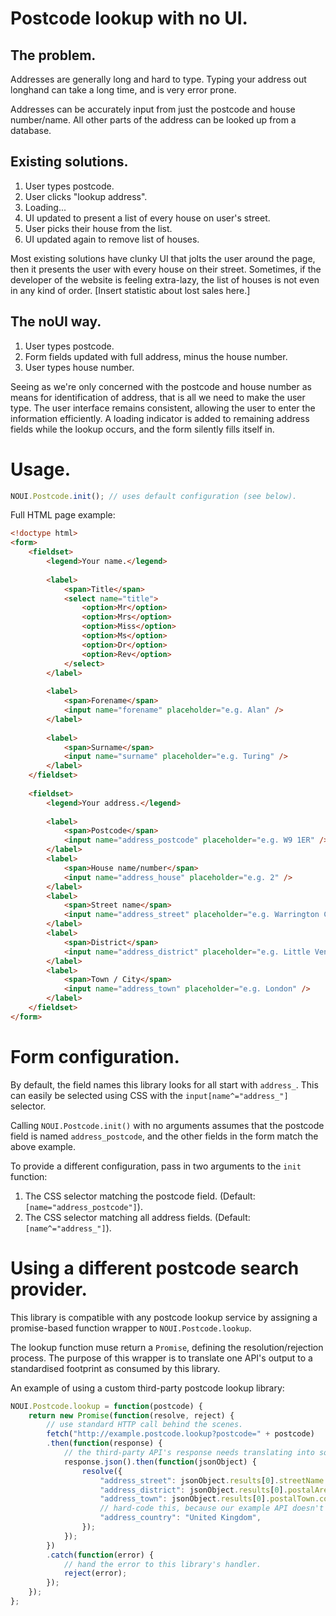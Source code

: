 # Postcode lookup with no UI.

## The problem.

Addresses are generally long and hard to type. Typing your address out longhand can take a long time, and is very error prone.

Addresses can be accurately input from just the postcode and house number/name. All other parts of the address can be looked up from a database.

## Existing solutions.

1. User types postcode.
2. User clicks "lookup address".
3. Loading...
4. UI updated to present a list of every house on user's street.
5. User picks their house from the list.
6. UI updated again to remove list of houses.

Most existing solutions have clunky UI that jolts the user around the page, then it presents the user with every house on their street. Sometimes, if the developer of the website is feeling extra-lazy, the list of houses is not even in any kind of order. [Insert statistic about lost sales here.]

## The noUI way.

1. User types postcode.
2. Form fields updated with full address, minus the house number.
3. User types house number.

Seeing as we're only concerned with the postcode and house number as means for identification of address, that is all we need to make the user type. The user interface remains consistent, allowing the user to enter the information efficiently. A loading indicator is added to remaining address fields while the lookup occurs, and the form silently fills itself in.

# Usage.

```javascript
NOUI.Postcode.init(); // uses default configuration (see below).
```

Full HTML page example:

```html
<!doctype html>
<form>
	<fieldset>
		<legend>Your name.</legend>
		
		<label>
			<span>Title</span>
			<select name="title">
				<option>Mr</option>
				<option>Mrs</option>
				<option>Miss</option>
				<option>Ms</option>
				<option>Dr</option>
				<option>Rev</option>
			</select>
		</label>
		
		<label>
			<span>Forename</span>
			<input name="forename" placeholder="e.g. Alan" />
		</label>
		
		<label>
			<span>Surname</span>
			<input name="surname" placeholder="e.g. Turing" />
		</label>
	</fieldset>
	
	<fieldset>
		<legend>Your address.</legend>
		
		<label>
			<span>Postcode</span>
			<input name="address_postcode" placeholder="e.g. W9 1ER" />
		</label>
		<label>
			<span>House name/number</span>
			<input name="address_house" placeholder="e.g. 2" />
		</label>
		<label>
			<span>Street name</span>
			<input name="address_street" placeholder="e.g. Warrington Crescent" />
		</label>
		<label>
			<span>District</span>
			<input name="address_district" placeholder="e.g. Little Venice" />
		</label>
		<label>
			<span>Town / City</span>
			<input name="address_town" placeholder="e.g. London" />
		</label>
	</fieldset>
</form>
```

# Form configuration.

By default, the field names this library looks for all start with `address_`. This can easily be selected using CSS with the `input[name^="address_"]` selector.

Calling `NOUI.Postcode.init()` with no arguments assumes that the postcode field is named `address_postcode`, and the other fields in the form match the above example.

To provide a different configuration, pass in two arguments to the `init` function:

1. The CSS selector matching the postcode field. (Default: `[name="address_postcode"]`).
2. The CSS selector matching all address fields. (Default: `[name^="address_"]`).

# Using a different postcode search provider.

This library is compatible with any postcode lookup service by assigning a promise-based function wrapper to `NOUI.Postcode.lookup`.

The lookup function muse return a `Promise`, defining the resolution/rejection process. The purpose of this wrapper is to translate one API's output to a standardised footprint as consumed by this library.

An example of using a custom third-party postcode lookup library:

```javascript
NOUI.Postcode.lookup = function(postcode) {
	return new Promise(function(resolve, reject) {
		// use standard HTTP call behind the scenes.
		fetch("http://example.postcode.lookup?postcode=" + postcode)
		.then(function(response) {
			// the third-party API's response needs translating into something usable.
			response.json().then(function(jsonObject) {
				resolve({
					"address_street": jsonObject.results[0].streetName.content,
					"address_district": jsonObject.results[0].postalArea.content,
					"address_town": jsonObject.results[0].postalTown.content,
					// hard-code this, because our example API doesn't supply the country.
					"address_country": "United Kingdom",
				});
			});
		})
		.catch(function(error) {
			// hand the error to this library's handler.
			reject(error);
		});
	});
};
```

